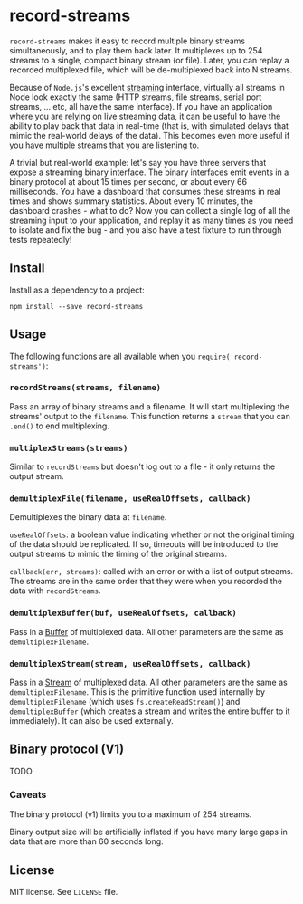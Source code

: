 # record-streams

`record-streams` makes it easy to record multiple binary streams simultaneously, and to play them back later. It multiplexes up to 254 streams to a single, compact binary stream (or file). Later, you can replay a recorded multiplexed file, which will be de-multiplexed back into N streams.

Because of `Node.js`'s excellent [streaming](https://nodejs.org/api/stream.html) interface, virtually all streams in Node look exactly the same (HTTP streams, file streams, serial port streams, ... etc, all have the same interface). If you have an application where you are relying on live streaming data, it can be useful to have the ability to play back that data in real-time (that is, with simulated delays that mimic the real-world delays of the data). This becomes even more useful if you have multiple streams that you are listening to.

A trivial but real-world example: let's say you have three servers that expose a streaming binary interface. The binary interfaces emit events in a binary protocol at about 15 times per second, or about every 66 milliseconds. You have a dashboard that consumes these streams in real times and shows summary statistics. About every 10 minutes, the dashboard crashes - what to do? Now you can collect a single log of all the streaming input to your application, and replay it as many times as you need to isolate and fix the bug - and you also have a test fixture to run through tests repeatedly! 

## Install
Install as a dependency to a project:

```shell
npm install --save record-streams
```

## Usage

The following functions are all available when you `require('record-streams')`:

### `recordStreams(streams, filename)`

Pass an array of binary streams and a filename. It will start multiplexing the streams'
output to the `filename`.
This function returns a `stream` that you can `.end()` to end multiplexing.

### `multiplexStreams(streams)`

Similar to `recordStreams` but doesn't log out to a file - it only returns the output stream.

### `demultiplexFile(filename, useRealOffsets, callback)`

Demultiplexes the binary data at `filename`.

`useRealOffsets`: a boolean value indicating whether or not the original timing of
the data should be replicated. If so, timeouts will be introduced to the output streams
to mimic the timing of the original streams.

`callback(err, streams)`: called with an error or with a list of output streams. The streams
are in the same order that they were when you recorded the data with `recordStreams`.

### `demultiplexBuffer(buf, useRealOffsets, callback)`

Pass in a [Buffer](https://nodejs.org/api/buffer.html) of multiplexed data. All other parameters
are the same as `demultiplexFilename`.

### `demultiplexStream(stream, useRealOffsets, callback)`

Pass in a [Stream](https://nodejs.org/api/stream.html) of multiplexed data. All other parameters
are the same as `demultiplexFilename`. This is the primitive function used internally by `demultiplexFilename` (which
uses `fs.createReadStream()`) and `demultiplexBuffer` (which creates a stream and writes the entire buffer to
it immediately). It can also be used externally.

## Binary protocol (V1)

TODO

### Caveats
The binary protocol (v1) limits you to a maximum of 254 streams.

Binary output size will be artificially inflated if you have many large
gaps in data that are more than 60 seconds long.

## License
MIT license. See `LICENSE` file.

